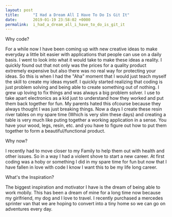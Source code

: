 ```yaml
---
layout: post
title:      "I Had a Dream All I Have To Do Is Git It"
date:       2019-01-19 23:58:02 +0000
permalink:  i_had_a_dream_all_i_have_to_do_is_git_it
---
```





Why code?

For a while now I have been coming up with new creative ideas to make everyday a little bit easier with applications that people can use on a daily basis. I went to look into what it would take to make these ideas a reality. I quickly found out that not only was the prices for a quality product extremely expensive but also there was no real way for protecting your ideas. So this is when I had the "Aha" moment that I would just teach myself the skill to create my ideas myself. I quickly started realizing that coding is just problem solving and being able to create something out of nothing. I grew up loving to fix things and was always a big problem solver. I use to take apart electronics as a kid just to understand how they worked and put them back together for fun. My parents hated this ofcourse because they always thought I was just breaking things. Now a days I create these resin river tables on my spare time (Which is very slim these days) and creating a table is very much like puting together a working application in a sense. You have your wood, legs, resin, etc. and you have to figure out how to put them together to form a beautiful/functional product. 

Why now?

I recently had to move closer to my Family to help them out with health and other issues. So in a way I had a violent shove to start a new career. At first coding was a hoby or something I did in my spare time for fun but now that I have fallen in love with code I know I want this to be my life long career.

What's the Inspiration?

The biggest inspiration and motivator I have is the dream of being able to work mobily. This has been a dream of mine for a long time now because my girlfriend, my dog and I love to travel. I recently purchased a mercedes sprinter van that we are hoping to convert into a tiny home so we can go on adventures every day.  


